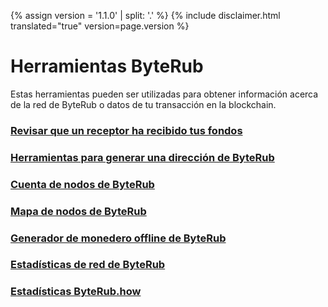 {% assign version = '1.1.0' | split: '.' %}
{% include disclaimer.html translated="true" version=page.version %}
# Herramientas ByteRub

Estas herramientas pueden ser utilizadas para obtener información acerca de la red de ByteRub o datos de tu transacción en la blockchain.

### [Revisar que un receptor ha recibido tus fondos](http://btrtests.llcoins.net/checktx.html)

### [Herramientas para generar una dirección de ByteRub](https://btr.llcoins.net/)

### [Cuenta de nodos de ByteRub](http://byterubnodes.i2p.xyz/)

### [Mapa de nodos de ByteRub](https://byterubhash.com/nodes-distribution.html)

### [Generador de monedero offline de ByteRub](http://byterubaddress.org/)

### [Estadísticas de red de ByteRub](http://byterubblocks.info/stats)

### [Estadísticas ByteRub.how](https://www.byterub.how/)
